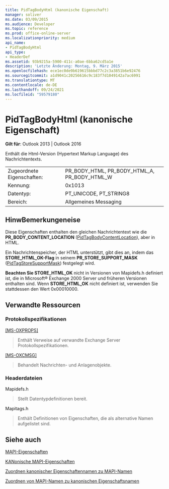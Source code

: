 ```yaml
---
title: PidTagBodyHtml (kanonische Eigenschaft)
manager: soliver
ms.date: 03/09/2015
ms.audience: Developer
ms.topic: reference
ms.prod: office-online-server
ms.localizationpriority: medium
api_name:
- PidTagBodyHtml
api_type:
- HeaderDef
ms.assetid: 93b9215a-5900-411c-a0ae-6bba62cd5a1e
description: 'Letzte Änderung: Montag, 9. März 2015'
ms.openlocfilehash: ece1ec0de9b619615bbbd77c2c3a3851b6e92476
ms.sourcegitcommit: a1d9041c20256616c9c183f7d1049142a7ac6991
ms.translationtype: MT
ms.contentlocale: de-DE
ms.lasthandoff: 09/24/2021
ms.locfileid: "59579180"
---
```

# <a name="pidtagbodyhtml-canonical-property"></a>PidTagBodyHtml (kanonische Eigenschaft)

  
  
**Gilt für**: Outlook 2013 | Outlook 2016 
  
Enthält die Html-Version (Hypertext Markup Language) des Nachrichtentexts. 
  
|||
|:-----|:-----|
|Zugeordnete Eigenschaften:  <br/> |PR_BODY_HTML, PR_BODY_HTML_A, PR_BODY_HTML_W  <br/> |
|Kennung:  <br/> |0x1013  <br/> |
|Datentyp:  <br/> |PT_UNICODE, PT_STRING8  <br/> |
|Bereich:  <br/> |Allgemeines Messaging  <br/> |
   
## <a name="remarks"></a>HinwBemerkungeneise

Diese Eigenschaften enthalten den gleichen Nachrichtentext wie die **PR_BODY_CONTENT_LOCATION** ([PidTagBodyContentLocation](pidtagbodycontentlocation-canonical-property.md)), aber in HTML. 
  
Ein Nachrichtenspeicher, der HTML unterstützt, gibt dies an, indem das **STORE_HTML_OK-Flag** in seinem **PR_STORE_SUPPORT_MASK** ([PidTagStoreSupportMask](pidtagstoresupportmask-canonical-property.md)) festgelegt wird. 
  
 **Beachten Sie STORE_HTML_OK**  nicht in Versionen von Mapidefs.h definiert ist, die in Microsoft® Exchange 2000 Server und früheren Versionen enthalten sind. Wenn **STORE_HTML_OK** nicht definiert ist, verwenden Sie stattdessen den Wert 0x00010000. 
  
## <a name="related-resources"></a>Verwandte Ressourcen

### <a name="protocol-specifications"></a>Protokollspezifikationen

[[MS-OXPROPS]](https://msdn.microsoft.com/library/f6ab1613-aefe-447d-a49c-18217230b148%28Office.15%29.aspx)
  
> Enthält Verweise auf verwandte Exchange Server Protokollspezifikationen.
    
[[MS-OXCMSG]](https://msdn.microsoft.com/library/7fd7ec40-deec-4c06-9493-1bc06b349682%28Office.15%29.aspx)
  
> Behandelt Nachrichten- und Anlagenobjekte.
    
### <a name="header-files"></a>Headerdateien

Mapidefs.h
  
> Stellt Datentypdefinitionen bereit.
    
Mapitags.h
  
> Enthält Definitionen von Eigenschaften, die als alternative Namen aufgelistet sind.
    
## <a name="see-also"></a>Siehe auch



[MAPI-Eigenschaften](mapi-properties.md)
  
[KANonische MAPI-Eigenschaften](mapi-canonical-properties.md)
  
[Zuordnen kanonischer Eigenschaftennamen zu MAPI-Namen](mapping-canonical-property-names-to-mapi-names.md)
  
[Zuordnen von MAPI-Namen zu kanonischen Eigenschaftsnamen](mapping-mapi-names-to-canonical-property-names.md)

